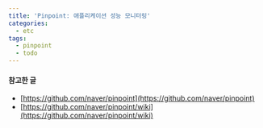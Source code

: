 ```yaml
---
title: 'Pinpoint: 애플리케이션 성능 모니터링'
categories:
  - etc
tags:
  - pinpoint
  - todo
---
```


#### 참고한 글
- [https://github.com/naver/pinpoint](https://github.com/naver/pinpoint)
- [https://github.com/naver/pinpoint/wiki](https://github.com/naver/pinpoint/wiki)

